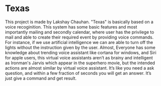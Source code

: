 # Texas
This project is made by Lakshay Chauhan. "Texas" is basically based on a voice recoginition. This system has some basic features and most importantly mailing and secondly calendar, where user has the privilege to mail and able to create their required event by providing voice commands. For instance, if we use artificial intelligence we can are able to turn off the lights without the instruction given by the user.  Almost, Everyone has some knowledge about trending voice assistant like cortana for windows, and Siri for apple users, this virtual voice assistants aren’t as brainy and intelligent as Ironman's Jarvis which appear in the superhero movie, but the intended actions are almost similar by virtual voice assistant. It’s like you need a ask question, and within a few fraction of seconds you will get an answer. It’s just give a command and get result.
